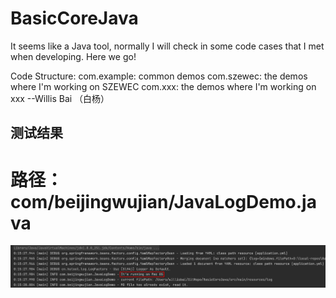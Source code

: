 # BasicCoreJava

It seems like a Java tool, normally I will check in some code cases that I met when developing.
Here we go!

Code Structure:
com.example: common demos
com.szewec: the demos where I'm working on SZEWEC
com.xxx: the demos where I'm working on xxx
                                                                         --Willis Bai （白杨）


## 测试结果
# 路径：com/beijingwujian/JavaLogDemo.java
![img.png](img.png)
